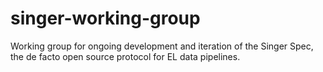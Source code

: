 # singer-working-group
Working group for ongoing development and iteration of the Singer Spec, the de facto open source protocol for EL data pipelines.
